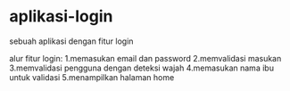 # aplikasi-login
sebuah aplikasi dengan fitur login

alur fitur login:
1.memasukan email dan password 
2.memvalidasi masukan
3.memvalidasi pengguna dengan deteksi wajah
4.memasukan nama ibu untuk validasi
5.menampilkan halaman home
